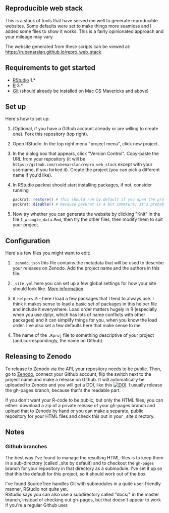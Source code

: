 ## Reproducible web stack

This is a stack of tools that have served me well to generate reproducible websites.
Some defaults were set to make things more seamless and I added some files to show it works. This is a fairly opinionated approach and your mileage may vary.

The website generated from these scripts can be viewed at:  
https://rubenarslan.github.io/repro_web_stack

## Requirements to get started

- [RStudio](https://www.rstudio.com/products/rstudio/download/) 1.*
- [R](https://cran.rstudio.com/) 3.*
- [Git](https://git-scm.com/book/en/v2/Getting-Started-Installing-Git) (should already be installed on Mac OS Mavericks and above)

## Set up
Here's how to set up:

1. (Optional, if you have a Github account already or are willing to create one). Fork this repository (top right).

2. Open RStudio. In the top right menu "project menu", click new project.

3. In the dialog box that appears, click "Version Control". Copy-paste the URL from your repository (it will be `https://github.com/rubenarslan/repro_web_stack` except with your username, if you forked it). Create the project (you can pick a different name if you'd like).

3. In RStudio packrat should start installing packages, if not, consider running

	```r
	packrat::restore() # this should run by default if you open the project in an up-to-date RStudio version
	packrat::disable() # because packrat is a bit immature, it's probably easier to only turn it on at the end, when you archive your project. It may make sense to put up with the immaturities if you're working on a lot of projects in parallel.
	```

5. Now try whether you can generate the website by clicking "Knit" in the file `1_wrangle_data.Rmd`, then try the other files, then modify them to suit your project.

## Configuration

Here's a few files you might want to edit:

1. `.zenodo.json` this file contains the metadata that will be used to describe your releases on Zenodo. Add the project name and the authors in this file.

2. `_site.yml` here you can set up a few global settings for how your site should look like. [More information](http://rmarkdown.rstudio.com/rmarkdown_websites.html).

3. `0_helpers.R` - here I load a few packages that I tend to always use. I think it makes sense to load a basic set of packages in this helper file and include it everywhere. Load order matters hugely in R (especially when you use dplyr, which has lots of name conflicts with other packages) and it can simplify things for you, when you know the load order. I've also set a few defaults here that make sense to me.

4. The name of the `.Rproj` file to something descriptive of your project (and correspondingly, the name on Github).

## Releasing to Zenodo

To release to Zenodo via the API, your repository needs to be public. Then, go to [Zenodo](https://zenodo.org/), connect your Github account, flip the switch next to the project name and make a release on Github. It will automatically be uploaded to Zenodo and you will get a DOI, like this [![DOI](https://zenodo.org/badge/DOI/10.5281/zenodo.268888.svg)](https://doi.org/10.5281/zenodo.268888). I usually release the gh-pages branch, because that's the readable part.

If you don't want your R-code to be public, but only the HTML files, you can either: download a zip of a private release of your gh-pages branch and upload that to Zenodo by hand or you can make a separate, public repository for your HTML files and check this out in your _site directory.

## Notes

### Github branches
The best way I've found to manage the resulting HTML-files is to keep them in a sub-directory (called _site by default) and to checkout the `gh-pages` branch for your repository in that directory as a submodule. I've set it up so that this the default for this project, so it should work out of the box.

I've found SourceTree handles Git with submodules in a quite user-friendly manner, RStudio not quite yet.  
RStudio says you can also use a subdirectory called "docs/" in the master branch, instead of checking out gh-pages, but that doesn't appear to work if you're a regular Github user.
